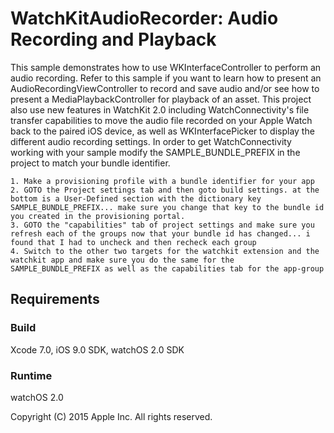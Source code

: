 # WatchKitAudioRecorder: Audio Recording and Playback

This sample demonstrates how to use WKInterfaceController to perform an audio recording. Refer to this sample if you want to learn how to present an AudioRecordingViewController to record and save audio and/or see how to present a MediaPlaybackController for playback of an asset. This project also use new features in WatchKit 2.0 including WatchConnectivity's file transfer capabilities to move the audio file recorded on your Apple Watch back to the paired iOS device, as well as WKInterfacePicker to display the different audio recording settings. In order to get WatchConnectivity working with your sample modify the SAMPLE_BUNDLE_PREFIX in the project to match your bundle identifier.

    1. Make a provisioning profile with a bundle identifier for your app
    2. GOTO the Project settings tab and then goto build settings. at the bottom is a User-Defined section with the dictionary key SAMPLE_BUNDLE_PREFIX... make sure you change that key to the bundle id you created in the provisioning portal.
    3. GOTO the "capabilities" tab of project settings and make sure you refresh each of the groups now that your bundle id has changed... i found that I had to uncheck and then recheck each group
    4. Switch to the other two targets for the watchkit extension and the watchkit app and make sure you do the same for the SAMPLE_BUNDLE_PREFIX as well as the capabilities tab for the app-group


## Requirements

### Build

Xcode 7.0, iOS 9.0 SDK, watchOS 2.0 SDK

### Runtime

watchOS 2.0

Copyright (C) 2015 Apple Inc. All rights reserved.
